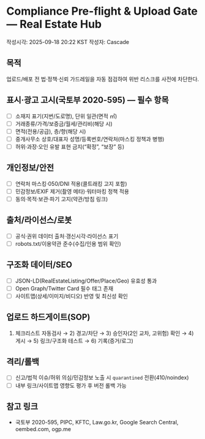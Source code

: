 # Compliance Pre-flight & Upload Gate — Real Estate Hub

작성시각: 2025-09-18 20:22 KST
작성자: Cascade

## 목적
업로드/배포 전 법·정책·신뢰 가드레일을 자동 점검하여 위반 리스크를 사전에 차단한다.

## 표시·광고 고시(국토부 2020-595) — 필수 항목
- [ ] 소재지 표기(지번/도로명), 단위 일관(면적 ㎡)
- [ ] 거래종류/가격/보증금/월세/관리비(해당 시)
- [ ] 면적(전용/공급), 층/향(해당 시)
- [ ] 중개사무소 상호/대표자 성명/등록번호/연락처(마스킹 정책과 병행)
- [ ] 허위·과장·오인 유발 표현 금지(“확정”, “보장” 등)

## 개인정보/안전
- [ ] 연락처 마스킹·050/DNI 적용(콜트래킹 고지 포함)
- [ ] 민감정보/EXIF 제거(촬영 메타)·워터마킹 정책 적용
- [ ] 동의·목적·보관·파기 고지(약관/방침 링크)

## 출처/라이선스/로봇
- [ ] 공식·권위 데이터 출처·갱신시각·라이선스 표기
- [ ] robots.txt/이용약관 준수(수집/인용 범위 확인)

## 구조화 데이터/SEO
- [ ] JSON-LD(RealEstateListing/Offer/Place/Geo) 유효성 통과
- [ ] Open Graph/Twitter Card 필수 태그 존재
- [ ] 사이트맵(상세/이미지/비디오) 반영 및 최신성 확인

## 업로드 하드게이트(SOP)
1) 체크리스트 자동검사 → 2) 경고/차단 → 3) 승인자(2인 교차, 고위험) 확인 → 4) 게시 → 5) 링크/구조화 테스트 → 6) 기록(증거/로그)

## 격리/롤백
- [ ] 신고/법적 이슈/허위 의심/민감정보 노출 시 `quarantined` 전환(410/noindex)
- [ ] 내부 링크/사이트맵 영향도 평가 후 버전 롤백 가능

## 참고 링크
- 국토부 2020-595, PIPC, KFTC, Law.go.kr, Google Search Central, oembed.com, ogp.me
